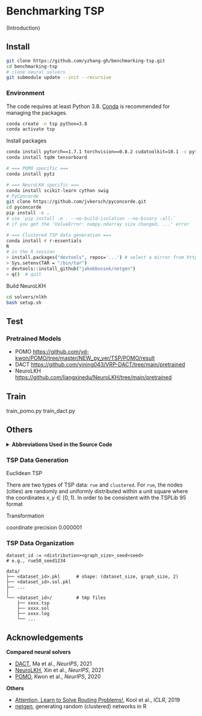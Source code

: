 # Benchmarking TSP

(Introduction)

## Install

```bash
git clone https://github.com/yzhang-gh/benchmarking-tsp.git
cd benchmarking-tsp
# clone neural solvers
git submodule update --init --recursive
```

### Environment

The code requires at least Python 3.8. [Conda](https://docs.conda.io/en/latest/index.html) is recommended for managing the packages.

```bash
conda create -n tsp python=3.8
conda activate tsp
```

Install packages

```bash
conda install pytorch==1.7.1 torchvision==0.8.2 cudatoolkit=10.1 -c pytorch
conda install tqdm tensorboard

# === POMO specific ===
conda install pytz

# === NeuroLKH specific ===
conda install scikit-learn cython swig
# PyConcorde
git clone https://github.com/jvkersch/pyconcorde.git
cd pyconcorde
pip install -e .
# use `pip install -e . --no-build-isolation --no-binary :all:`
# if you get the 'ValueError: numpy.ndarray size changed, ...' error

# === Clustered TSP data generation ===
conda install r r-essentials
R
# in the R session
> install.packages("devtools", repos='...') # select a mirror from https://cran.r-project.org/mirrors.html
> Sys.setenv(TAR = "/bin/tar")
> devtools::install_github("jakobbossek/netgen")
> q()  # quit
```

Build NeuroLKH

```bash
cd solvers/nlkh
bash setup.sh
```

## Test

### Pretrained Models

- POMO
  https://github.com/yd-kwon/POMO/tree/master/NEW_py_ver/TSP/POMO/result
- DACT
  https://github.com/yining043/VRP-DACT/tree/main/pretrained
- NeuroLKH
  https://github.com/liangxinedu/NeuroLKH/tree/main/pretrained

## Train

train_pomo.py
train_dact.py

## Others

<details>
<summary><strong>Abbreviations Used in the Source Code</strong></summary>

| Abbr. | Meaning                  |
| ----- | ------------------------ |
| rue   | random uniform Euclidean |
| clust | cluster(ed)              |
| feat  | feature                  |

</details>

### TSP Data Generation

Euclidean TSP

There are two types of TSP data: `rue` and `clustered`. For `rue`, the nodes (cities) are randomly and uniformly distributed within a unit square where the coordinates $x, y \in [0, 1)$. In order to be consistent with the TSPLib 95 format

Transformation

coordinate precision 0.000001

### TSP Data Organization

```
dataset_id := <distribution><graph_size>_seed<seed>
# e.g., rue50_seed1234

data/
├── <dataset_id>.pkl      # shape: (dataset_size, graph_size, 2)
├── <dataset_id>.sol.pkl
├── ...
│
└── <dataset_id>/         # tmp files
    ├── xxxx.tsp
    ├── xxxx.sol
    ├── xxxx.log
    └── ...
```

<!-- #### Default Random Seed

train

```
NeuroLKH
<graph_size> * 10 + 0/1 (rue/clustered)

LKH, GA-EAX
1234
```

test

```
<graph_size> * 10 + 8/9 (rue/clustered)
``` -->

## Acknowledgements

**Compared neural solvers**

- [DACT](https://github.com/yining043/VRP-DACT), Ma et al., *NeurIPS*, 2021
- [NeuroLKH](https://github.com/liangxinedu/NeuroLKH), Xin et al., *NeurIPS*, 2021
- [POMO](https://github.com/yd-kwon/POMO), Kwon et al., *NeurIPS*, 2020

<!--  -->

**Others**

- [Attention, Learn to Solve Routing Problems!](https://github.com/wouterkool/attention-learn-to-route), Kool et al., *ICLR*, 2019
- [netgen](https://github.com/jakobbossek/netgen), generating random (clustered) networks in R

